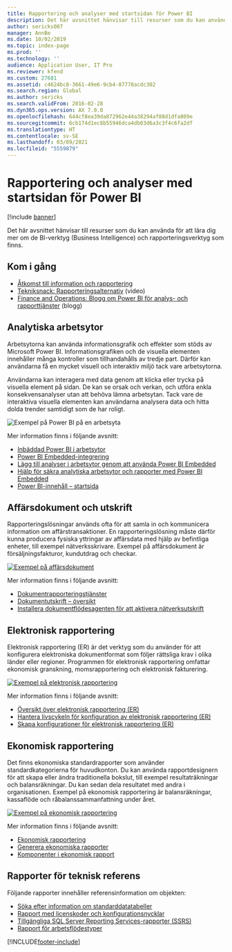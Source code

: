 ```yaml
---
title: Rapportering och analyser med startsidan för Power BI
description: Det här avsnittet hänvisar till resurser som du kan använda för att lära dig mer om de Business Intelligence- och rapporteringsverktyg som finns.
author: sericks007
manager: AnnBe
ms.date: 10/02/2019
ms.topic: index-page
ms.prod: ''
ms.technology: ''
audience: Application User, IT Pro
ms.reviewer: kfend
ms.custom: 27681
ms.assetid: c4624bc8-3661-49e6-9cb4-87778acdc302
ms.search.region: Global
ms.author: sericks
ms.search.validFrom: 2016-02-28
ms.dyn365.ops.version: AX 7.0.0
ms.openlocfilehash: 644cf8ea39da872962e44a38294af88d1dfa809e
ms.sourcegitcommit: 6cb174d1ec8b55946dca4db03d6a3c3f4c6fa2df
ms.translationtype: HT
ms.contentlocale: sv-SE
ms.lasthandoff: 03/09/2021
ms.locfileid: "5559879"
---
```

# <a name="reporting-and-analytics-with-power-bi-home-page"></a>Rapportering och analyser med startsidan för Power BI

[!include [banner](../includes/banner.md)]

Det här avsnittet hänvisar till resurser som du kan använda för att lära dig mer om de BI-verktyg (Business Intelligence) och rapporteringsverktyg som finns.

## <a name="get-started"></a>Kom i gång
- [Åtkomst till information och rapportering](information-access-reporting.md)
- [Tekniksnack: Rapporteringsalternativ](https://www.youtube.com/watch?v=NzZONjKs5xA) (video)
- [Finance and Operations: Blogg om Power BI för analys- och rapporttjänster](https://community.dynamics.com/365/financeandoperations/b/powerbianalyticsandreporting) (blogg)

## <a name="analytical-workspaces"></a>Analytiska arbetsytor
Arbetsytorna kan använda informationsgrafik och effekter som stöds av Microsoft Power BI. Informationsgrafiken och de visuella elementen innehåller många kontroller som tillhandahålls av tredje part. Därför kan användarna få en mycket visuell och interaktiv miljö tack vare arbetsytorna.

Användarna kan interagera med data genom att klicka eller trycka på visuella element på sidan. De kan se orsak och verkan, och utföra enkla konsekvensanalyser utan att behöva lämna arbetsytan. Tack vare de interaktiva visuella elementen kan användarna analysera data och hitta dolda trender samtidigt som de har roligt.

![Exempel på Power BI på en arbetsyta](./media/Power-BI-in-D365-Workspace.png)

Mer information finns i följande avsnitt:

- [Inbäddad Power BI i arbetsytor](embed-power-bi-workspaces.md)
- [Power BI Embedded-integrering](power-bi-embedded-integration.md)
- [Lägg till analyser i arbetsytor genom att använda Power BI Embedded](add-analytics-tab-workspaces.md)
- [Hjälp för säkra analytiska arbetsytor och rapporter med Power BI Embedded](secure-analytical-workspaces.md)
- [Power BI-innehåll – startsida](power-bi-home-page.md)

## <a name="business-documents-and-printing"></a>Affärsdokument och utskrift
Rapporteringslösningar används ofta för att samla in och kommunicera information om affärstransaktioner. En rapporteringslösning måste därför kunna producera fysiska yttringar av affärsdata med hjälp av befintliga enheter, till exempel nätverksskrivare. Exempel på affärsdokument är försäljningsfakturor, kundutdrag och checkar.

[![Exempel på affärsdokument](./media/image-of-business-documents-1024x632.png)](./media/image-of-business-documents.png)

Mer information finns i följande avsnitt:

- [Dokumentrapporteringstjänster](document-reporting-services.md)
- [Dokumentutskrift – översikt](print-documents.md)
- [Installera dokumentflödesagenten för att aktivera nätverksutskrift](install-document-routing-agent.md)

## <a name="electronic-reporting"></a>Elektronisk rapportering
Elektronisk rapportering (ER) är det verktyg som du använder för att konfigurera elektroniska dokumentformat som följer rättsliga krav i olika länder eller regioner. Programmen för elektronisk rapportering omfattar ekonomisk granskning, momsrapportering och elektronisk fakturering.

[![Exempel på elektronisk rapportering](./media/electronic-reporting-example.png)](./media/electronic-reporting-example.png)

Mer information finns i följande avsnitt:

- [Översikt över elektronisk rapportering (ER)](general-electronic-reporting.md)
- [Hantera livscykeln för konfiguration av elektronisk rapportering (ER)](general-electronic-reporting-manage-configuration-lifecycle.md)
- [Skapa konfigurationer för elektronisk rapportering (ER)](electronic-reporting-configuration.md)

## <a name="financial-reporting"></a>Ekonomisk rapportering
Det finns ekonomiska standardrapporter som använder standardkategorierna för huvudkonton. Du kan använda rapportdesignern för att skapa eller ändra traditionella bokslut, till exempel resultaträkningar och balansräkningar. Du kan sedan dela resultatet med andra i organisationen. Exempel på ekonomisk rapportering är balansräkningar, kassaflöde och råbalanssammanfattning under året.

[![Exempel på ekonomisk rapportering](./media/financial-reporting-example.png)](./media/financial-reporting-example.png)

Mer information finns i följande avsnitt:

- [Ekonomisk rapportering](financial-reporting-intro.md)
- [Generera ekonomiska rapporter](generate-financial-report.md)
- [Komponenter i ekonomisk rapport](financial-report-components.md)

## <a name="technical-reference-reports"></a>Rapporter för teknisk referens
Följande rapporter innehåller referensinformation om objekten:

- [Söka efter information om standarddatatabeller](../data-entities/data-entities-report.md)
- [Rapport med licenskoder och konfigurationsnycklar](../sysadmin/license-codes-configuration-keys-report.md)
- [Tillgängliga SQL Server Reporting Services-rapporter (SSRS)](SSRS-report.md)
- [Rapport för arbetsflödestyper](../../fin-ops/organization-administration/workflow-types-report.md)


[!INCLUDE[footer-include](../../../includes/footer-banner.md)]